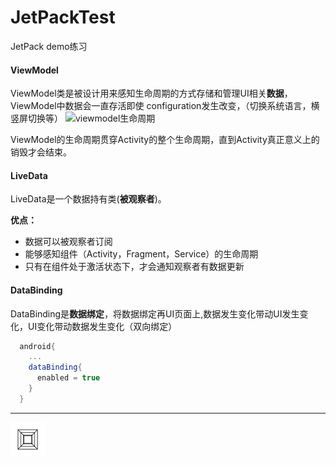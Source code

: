# JetPackTest
JetPack  demo练习

#### ViewModel

ViewModel类是被设计用来感知生命周期的方式存储和管理UI相关**数据**，ViewModel中数据会一直存活即使
configuration发生改变，（切换系统语言，横竖屏切换等）
![viewmodel生命周期](https://upload-images.jianshu.io/upload_images/9764942-f2b3f9b162334ff0.png?imageMogr2/auto-orient/strip|imageView2/2/w/522/format/webp)

ViewModel的生命周期贯穿Activity的整个生命周期，直到Activity真正意义上的销毁才会结束。

#### LiveData

LiveData是一个数据持有类(**被观察者**)。

**优点：**
+ 数据可以被观察者订阅
+ 能够感知组件（Activity，Fragment，Service）的生命周期
+ 只有在组件处于激活状态下，才会通知观察者有数据更新


#### DataBinding

DataBinding是**数据绑定**，将数据绑定再UI页面上,数据发生变化带动UI发生变化，UI变化带动数据发生变化（双向绑定）

``` build.gradle
  android{
    ...
    dataBinding{
      enabled = true
    }
  }
```






-------------------------------------

![The End](https://github.com/beijing-java/JetPackTest/blob/master/static/image/the_end.gif)
